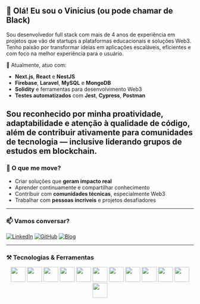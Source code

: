 ## 👋 Olá! Eu sou o Vinicius (ou pode chamar de Black)

Sou desenvolvedor full stack com mais de 4 anos de experiência em projetos que vão de startups a plataformas educacionais e soluções Web3. Tenho paixão por transformar ideias em aplicações escaláveis, eficientes e com foco na melhor experiência para o usuário.

🚀 Atualmente, atuo com:
- **Next.js**, **React** e **NestJS**
- **Firebase**, **Laravel**, **MySQL** e **MongoDB**
- **Solidity** e ferramentas para desenvolvimento Web3
- **Testes automatizados** com **Jest**, **Cypress**, **Postman**

Sou reconhecido por minha **proatividade**, **adaptabilidade** e **atenção à qualidade de código**, além de contribuir ativamente para comunidades de tecnologia — inclusive liderando grupos de estudos em blockchain.
---

### 🧠 O que me move?

- Criar soluções que **geram impacto real**
- Aprender continuamente e compartilhar conhecimento
- Contribuir com **comunidades técnicas**, especialmente Web3
- Trabalhar com **pessoas incríveis** e projetos desafiadores

---

### 📫 Vamos conversar?

[![LinkedIn](https://img.shields.io/badge/-Vinicius%20Santana-blue?style=flat-square&logo=Linkedin&logoColor=white&link=https://linkedin.com/in/viniblack)](https://linkedin.com/in/viniblack)
[![GitHub](https://img.shields.io/badge/-viniblack-181717?style=flat-square&logo=github&logoColor=white&link=https://github.com/viniblack)](https://github.com/viniblack)
[![Blog](https://img.shields.io/badge/-Web3Blog-00BFFF?style=flat-square&logo=hashnode&link=https://www.web3dev.com.br/viniblack)](https://www.web3dev.com.br/viniblack)

---

### ⚒️ Tecnologias & Ferramentas

<div align="center">
  <img src="https://cdn.jsdelivr.net/gh/devicons/devicon/icons/javascript/javascript-original.svg" width="40"/>
  <img src="https://cdn.jsdelivr.net/gh/devicons/devicon/icons/typescript/typescript-original.svg" width="40"/>
  <img src="https://cdn.jsdelivr.net/gh/devicons/devicon/icons/react/react-original.svg" width="40"/>
  <img src="https://cdn.jsdelivr.net/gh/devicons/devicon/icons/nextjs/nextjs-original.svg" width="40"/>
  <img src="https://cdn.jsdelivr.net/gh/devicons/devicon@latest/icons/nestjs/nestjs-original.svg" width="40"/>
  <img src="https://cdn.jsdelivr.net/gh/devicons/devicon/icons/php/php-original.svg" width="40"/>
  <img src="https://cdn.jsdelivr.net/gh/devicons/devicon@latest/icons/laravel/laravel-original.svg" width="40"/>
  <img src="https://cdn.jsdelivr.net/gh/devicons/devicon/icons/mysql/mysql-original.svg" width="40"/>
  <img src="https://cdn.jsdelivr.net/gh/devicons/devicon/icons/firebase/firebase-plain.svg" width="40"/>
  <img src="https://cdn.jsdelivr.net/gh/devicons/devicon/icons/git/git-original.svg" width="40"/>
  <img src="https://cdn.jsdelivr.net/gh/devicons/devicon/icons/solidity/solidity-original.svg" width="40"/>
  <img src="https://cdn.jsdelivr.net/gh/devicons/devicon/icons/linux/linux-original.svg" width="40"/>
</div>

<!--
---
### 📊 Estatísticas GitHub

<p align="center">
  <img height="180em" src="https://github-readme-stats.vercel.app/api?username=viniblack&show_icons=true&theme=algolia&count_private=true"/>
  <img height="180em" src="https://github-readme-stats.vercel.app/api/top-langs/?username=viniblack&layout=compact&theme=algolia"/>
</p>

---
